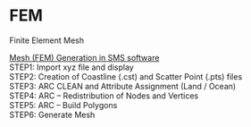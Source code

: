 # FEM
Finite Element Mesh

 <u>Mesh (FEM) Generation in SMS software</u> <br/>
  STEP1: Import xyz file and display <br/>
  STEP2: Creation of Coastline (.cst) and Scatter Point (.pts) files <br/>
  STEP3: ARC CLEAN and Attribute Assignment (Land  / Ocean) <br/>
  STEP4: ARC – Redistribution of Nodes and Vertices  <br/>
  STEP5: ARC – Build Polygons <br/>
  STEP6: Generate Mesh <br/>
